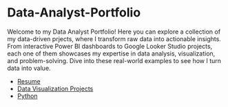 # Data-Analyst-Portfolio
Welcome to my Data Analyst Portfolio! Here you can explore a collection of my data-driven prjects, where I transform raw data into actionable insights. From interactive Power BI dashboards to Google Looker Studio projects, each one of them showcases my expertise in data analysis, visualization, and problem-solving. Dive into these real-world examples to see how I turn data into value. 

- [Resume](/Resume-FrBaradin.pdf)
- [Data Visualization Projects](/Data-Visualization-Projects) 
- [Python](/Python)

